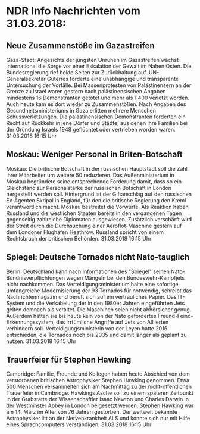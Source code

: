 # NDR Info Nachrichten vom 31.03.2018:


## Neue Zusammenstöße im Gazastreifen
Gaza-Stadt: Angesichts der jüngsten Unruhen im Gazastreifen wächst international die Sorge vor einer Eskalation der Gewalt im Nahen Osten. Die Bundesregierung rief beide Seiten zur Zurückhaltung auf. UN-Generalsekretär Guterres forderte eine unabhängige und transparente Untersuchung der Vorfälle. Bei Massenprotesten von Palästinensern an der Grenze zu Israel waren gestern nach palästinensischen Angaben mindestens 16 Demonstranten getötet und mehr als 1.400 verletzt worden. Auch heute kam es dort wieder zu Zusammenstößen. Nach Angaben des Gesundheitsministeriums in Gaza erlitten mehrere Menschen Schussverletzungen. Die palästinensischen Demonstranten forderten ein Recht auf Rückkehr in jene Dörfer und Städte, aus denen ihre Familien bei der Gründung Israels 1948 geflüchtet oder vertrieben worden waren. 31.03.2018 16:15 Uhr 

## Moskau: Weniger Personal in Briten-Botschaft
Moskau: Die britische Botschaft in der russischen Hauptstadt soll die Zahl ihrer Mitarbeiter um weitere 50 reduzieren. Das Außenministerium in Moskau begründete seine entsprechende Forderung damit, dass so ein Gleichstand zur Personalstärke der russischen Botschaft in London hergestellt werden soll. Hintergrund ist der Giftanschlag auf den russischen Ex-Agenten Skripal in England, für den die britische Regierung den Kreml verantwortlich macht. Moskau bestreitet die Vorwürfe. Als Reaktion haben Russland und die westlichen Staaten bereits in den vergangenen Tagen gegenseitig zahlreiche Diplomaten ausgewiesen. Zusätzlich verschärft wird der Streit durch die Durchsuchung einer Aeroflot-Maschine gestern auf dem Londoner Flughafen Heathrow. Russland spricht von einem Rechtsbruch der britischen Behörden. 31.03.2018 16:15 Uhr 

## Spiegel: Deutsche Tornados nicht Nato-tauglich
Berlin:    Deutschland kann nach Informationen des "Spiegel" seinen Nato-Bündnisverpflichtungen wegen Mängeln bei den Bundeswehr-Kampfjets nicht nachkommen. Das Verteidigungsministerium halte eine sofortige umfangreiche Modernisierung der 93 Tornados für notwendig, schreibt das Nachrichtenmagazin und beruft sich auf ein vertrauliches Papier. Das IT-System und die Verkabelung der in den 1980er Jahren eingeführten Jets gelten demnach als veraltet. Die Maschinen seien nicht abhörsicher genug. Außerdem hätten sie bis heute kein von der Nato gefordertes Freund-Feind-Erkennungssystem, das irrtümliche Angriffe auf Jets von Alliierten verhindern soll. Verteidigungsministerin von der Leyen hatte 2016 entschieden, die Tornados noch bis 2035 und damit länger als geplant zu nutzen. 31.03.2018 16:15 Uhr 

## Trauerfeier für Stephen Hawking
Cambridge:		Familie, Freunde und Kollegen haben heute Abschied von dem verstorbenen britischen Astrophysiker Stephen Hawking genommen. Etwa 500 Menschen versammelten sich am Nachmittag zu der nicht-öffentlichen Trauerfeier in Cambridge. Hawkings Asche soll zu einem späteren Zeitpunkt in der Grabstätte der Wissenschaftler Isaac Newton und Charles Darwin in der Westminster Abbey in London beigesetzt werden. Stephen Hawking war am 14. März im Alter von 76 Jahren gestorben. Der weltweit bekannte Astrophysiker litt an der Nervenkrankheit ALS und konnte sich nur mit Hilfe eines Sprachcomputers verständigen. 31.03.2018 16:15 Uhr 
